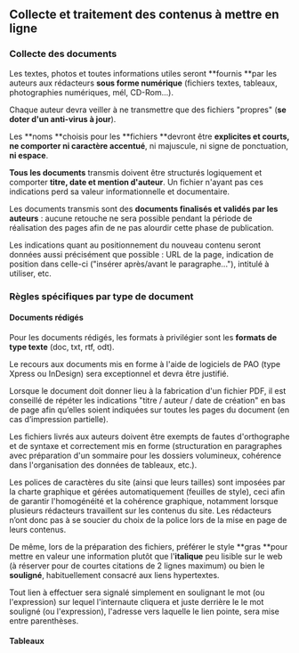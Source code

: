 ## Collecte et traitement des contenus à mettre en ligne

### Collecte des documents

Les textes, photos et toutes informations utiles seront **fournis **par les auteurs aux rédacteurs **sous forme numérique** \(fichiers textes, tableaux, photographies numériques, mél, CD-Rom…\).

Chaque auteur devra veiller à ne transmettre que des fichiers "propres" \(**se doter d'un anti-virus à jour**\).

Les **noms **choisis pour les **fichiers **devront être **explicites **et **courts**, ne comporter** ni caractère accentué**, ni majuscule, ni signe de ponctuation, **ni espace**.

**Tous les documents** transmis doivent être structurés logiquement et comporter **titre, date et mention d'auteur**. Un fichier n'ayant pas ces indications perd sa valeur informationnelle et documentaire.

Les documents transmis sont des **documents finalisés et validés par les auteurs** : aucune retouche ne sera possible pendant la période de réalisation des pages afin de ne pas alourdir cette phase de publication.

Les indications quant au positionnement du nouveau contenu seront données aussi précisément que possible : URL de la page, indication de position dans celle-ci \("insérer après/avant le paragraphe..."\), intitulé à utiliser, etc.

### Règles spécifiques par type de document

#### Documents rédigés

Pour les documents rédigés, les formats à privilégier sont les **formats de type texte** \(doc, txt, rtf, odt\).

Le recours aux documents mis en forme à l'aide de logiciels de PAO \(type Xpress ou InDesign\) sera exceptionnel et devra être justifié.

Lorsque le document doit donner lieu à la fabrication d'un fichier PDF, il est conseillé de répéter les indications "titre / auteur / date de création" en bas de page afin qu’elles soient indiquées sur toutes les pages du document \(en cas d’impression partielle\).

Les fichiers livrés aux auteurs doivent être exempts de fautes d'orthographe et de syntaxe et correctement mis en forme \(structuration en paragraphes avec préparation d'un sommaire pour les dossiers volumineux, cohérence dans l'organisation des données de tableaux, etc.\).

Les polices de caractères du site \(ainsi que leurs tailles\) sont imposées par la charte graphique et gérées automatiquement \(feuilles de style\), ceci afin de garantir l'homogénéité et la cohérence graphique, notamment lorsque plusieurs rédacteurs travaillent sur les contenus du site. Les rédacteurs n’ont donc pas à se soucier du choix de la police lors de la mise en page de leurs contenus.

De même, lors de la préparation des fichiers, préférer le style **gras **pour mettre en valeur une information plutôt que l'**italique** peu lisible sur le web \(à réserver pour de courtes citations de 2 lignes maximum\) ou bien le **souligné**, habituellement consacré aux liens hypertextes. 

Tout lien à effectuer sera signalé simplement en soulignant le mot \(ou l'expression\) sur lequel l'internaute cliquera et juste derrière le le mot souligné \(ou l'expression\), l'adresse vers laquelle le lien pointe, sera mise entre parenthèses.

#### Tableaux



